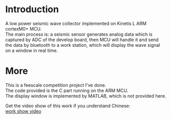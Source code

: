 # Introduction
A low power seismic wave collector implemented on Kinetis L ARM cortexM0+ MCU.  
The main process is: a seismic sensor generates analog data which is captured by ADC of the develop board, then MCU will handle it and send the data by bluetooth to a work station, which will display the wave signal on a window in real time.      


# More
This is a feescale competition project I've done.   
The code provided is the C part running on the ARM MCU.      
The display window is implemented by MATLAB, which is not provided here.    

Get the video show of this work if you understand Chinese:     
[work show video](https://tv.sohu.com/v/dXMvNjMyOTk3NDIvNTgxMTg1ODkuc2h0bWw=.html)

